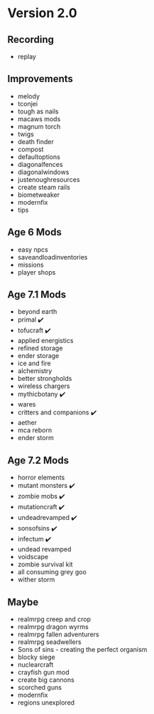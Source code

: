 # Version 2.0

## Recording
- replay

## Improvements

- melody
- tconjei
- tough as nails
- macaws mods
- magnum torch
- twigs
- death finder
- compost
- defaultoptions
- diagonalfences
- diagonalwindows
- justenoughresources
- create steam rails
- biometweaker
- modernfix
- tips

## Age 6 Mods

- easy npcs
- saveandloadinventories
- missions
- player shops

## Age 7.1 Mods

- beyond earth
- primal ✔️
- tofucraft ✔️
- applied energistics
- refined storage
- ender storage
- ice and fire
- alchemistry
- better strongholds
- wireless chargers
- mythicbotany ✔️
- wares
- critters and companions ✔️
- aether
- mca reborn
- ender storm

## Age 7.2 Mods

- horror elements
- mutant monsters ✔️
- zombie mobs ✔️
- mutationcraft ✔️
- undeadrevamped ✔️
- sonsofsins ✔️
- infectum ✔️
- undead revamped
- voidscape
- zombie survival kit
- all consuming grey goo
- wither storm

## Maybe

- realmrpg creep and crop
- realmrpg dragon wyrms
- realmrpg fallen adventurers
- realmrpg seadwellers
- Sons of sins - creating the perfect organism
- blocky siege
- nuclearcraft
- crayfish gun mod
- create big cannons
- scorched guns
- modernfix
- regions unexplored